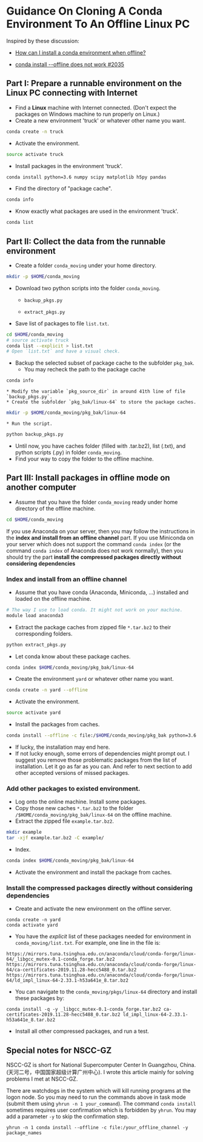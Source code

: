# Guidance On Cloning A Conda Environment To An Offline Linux PC

Inspired by these discussion:

* [How can I install a conda environment when offline?](https://stackoverflow.com/questions/31729731/how-can-i-install-a-conda-environment-when-offline)

* [conda install --offline does not work #2035](https://github.com/conda/conda/issues/2035)

## Part I: Prepare a runnable environment on the Linux PC connecting with Internet
* Find a **Linux** machine with Internet connected. (Don't expect the packages on Windows machine to run properly on Linux.)
* Create a new environment 'truck' or whatever other name you want.
```sh
conda create -n truck
```
* Activate the environment.
```sh
source activate truck
```
* Install packages in the environment 'truck'.
```sh
conda install python=3.6 numpy scipy matplotlib h5py pandas
```
* Find the directory of "package cache".
```sh
conda info
```
* Know exactly what packages are used in the environment 'truck'.
```sh
conda list
```

## Part II: Collect the data from the runnable environment
* Create a folder `conda_moving` under your home directory.
```sh
mkdir -p $HOME/conda_moving
```
* Download two python scripts into the folder `conda_moving`.

    * `backup_pkgs.py`

    * `extract_pkgs.py`

* Save list of packages to file `list.txt`.
```sh
cd $HOME/conda_moving
# source activate truck
conda list --explicit > list.txt
# Open `list.txt` and have a visual check.
```
* Backup the selected subset of package cache to the subfolder `pkg_bak`.
    * You may recheck the path to the package cache
```sh
conda info
```
    * Modify the variable `pkg_source_dir` in around 41th line of file `backup_pkgs.py`.
    * Create the subfolder `pkg_bak/linux-64` to store the package caches.
```sh
mkdir -p $HOME/conda_moving/pkg_bak/linux-64
```
    * Run the script.
```sh
python backup_pkgs.py
```
* Until now, you have caches folder (filled with .tar.bz2), list (.txt), and python scripts (.py) in folder `conda_moving`.
* Find your way to copy the folder to the offline machine.

## Part III: Install packages in offline mode on another computer
* Assume that you have the folder `conda_moving` ready under home directory of the offline machine.
```sh
cd $HOME/conda_moving
```

If you use Anaconda on your server, then you may follow the instructions in the **index and install from an offline channel** part.
If you use Miniconda on your server which does not support the command `conda index` (or the command `conda index` of Anaconda does not work normally), then you should try the part **install the compressed packages directly without considering dependencies**

### Index and install from an offline channel
* Assume that you have conda (Anaconda, Miniconda, ...) installed and loaded on the offline machine.
```sh
# The way I use to load conda. It might not work on your machine.
module load anaconda3
``` 
* Extract the package caches from zipped file `*.tar.bz2` to their corresponding folders.
```sh
python extract_pkgs.py
```
* Let conda know about these package caches.
```sh
conda index $HOME/conda_moving/pkg_bak/linux-64
```
* Create the environment `yard` or whatever other name you want.
```sh
conda create -n yard --offline
```
* Activate the environment.
```sh
source activate yard
```
* Install the packages from caches.
```sh
conda install --offline -c file:/$HOME/conda_moving/pkg_bak python=3.6 numpy scipy matplotlib h5py pandas
```
* If lucky, the installation may end here.
* If not lucky enough, some errors of dependencies might prompt out. I suggest you remove those problematic packages from the list of installation. Let it go as far as you can. And refer to next section to add other accepted versions of missed packages.

### Add other packages to existed environment.
* Log onto the online machine. Install some packages.
* Copy those new caches `*.tar.bz2` to the folder `/$HOME/conda_moving/pkg_bak/linux-64` on the offline machine.
* Extract the zipped file `example.tar.bz2`.
```sh
mkdir example
tar -xjf example.tar.bz2 -C example/ 
```
* Index.
```sh
conda index $HOME/conda_moving/pkg_bak/linux-64
```
* Activate the environment and install the package from caches.

### Install the compressed packages directly without considering dependencies
* Create and activate the new environment on the offline server.
```
conda create -n yard
conda activate yard
```
* You have the *explicit* list of these packages needed for environment in `conda_moving/list.txt`. For example, one line in the file is:
```
https://mirrors.tuna.tsinghua.edu.cn/anaconda/cloud/conda-forge/linux-64/_libgcc_mutex-0.1-conda_forge.tar.bz2
https://mirrors.tuna.tsinghua.edu.cn/anaconda/cloud/conda-forge/linux-64/ca-certificates-2019.11.28-hecc5488_0.tar.bz2
https://mirrors.tuna.tsinghua.edu.cn/anaconda/cloud/conda-forge/linux-64/ld_impl_linux-64-2.33.1-h53a641e_8.tar.bz2
```
* You can navigate to the `conda_moving/pkgs/linux-64` directory and install these packages by:
```
conda install -q -y _libgcc_mutex-0.1-conda_forge.tar.bz2 ca-certificates-2019.11.28-hecc5488_0.tar.bz2 ld_impl_linux-64-2.33.1-h53a641e_8.tar.bz2
```
* Install all other compressed packages, and run a test.

## Special notes for NSCC-GZ 
NSCC-GZ is short for National Supercomputer Center In Guangzhou, China. (天河二号，中国国家超级计算广州中心).
I wrote this article mainly for solving problems I met at NSCC-GZ.

There are watchdogs in the system which will kill running programs at the logon node.
So you may need to run the commands above in task mode (submit them using `yhrun -n 1 your_command`).
The command `conda install` sometimes requires user confirmation which is forbidden by `yhrun`. You may add a parameter `-y` to skip the confirmation step.
```
yhrun -n 1 conda install --offline -c file:/your_offline_channel -y package_names
```
